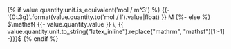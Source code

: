 {% if value.quantity.unit.is_equivalent('mol / m^3') %}
  {{- '{0:.3g}'.format(value.quantity.to('mol / l').value|float) }} M
{%- else %}
  $`\mathsf{ {{- value.quantity.value }} \, {{ value.quantity.unit.to_string("latex_inline").replace("mathrm", "mathsf")[1:-1] -}}}`$
{% endif %}

